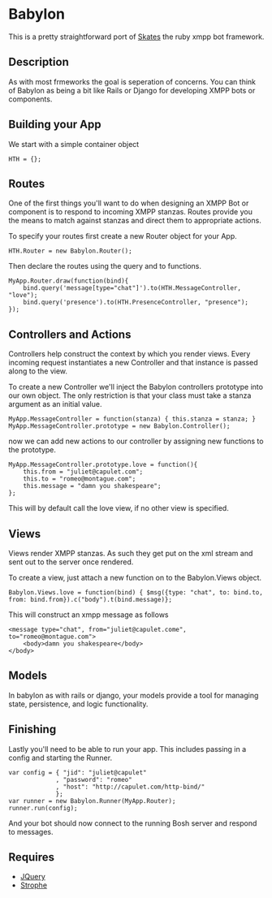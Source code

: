 # Babylon #

This is a pretty straightforward port of <a href="http://github.com/julien51/skates">Skates</a> the ruby xmpp bot framework.

## Description ##

As with most frmeworks the goal is seperation of concerns. You can think of Babylon as being a bit like Rails or Django for developing XMPP bots or components.

## Building your App ##

We start with a simple container object

    HTH = {};

## Routes ##

One of the first things you'll want to do when designing an XMPP Bot or component is to respond to incoming XMPP stanzas. Routes provide you the means to match against stanzas and direct them to appropriate actions.

To specify your routes first create a new Router object for your App.

    HTH.Router = new Babylon.Router();

Then declare the routes using the query and to functions.

    MyApp.Router.draw(function(bind){
        bind.query('message[type="chat"]').to(HTH.MessageController, "love");
        bind.query('presence').to(HTH.PresenceController, "presence");
    });


## Controllers and Actions ##

Controllers help construct the context by which you render views. Every incoming request instantiates a new Controller and that instance is passed along to the view.

To create a new Controller we'll inject the Babylon controllers prototype into our own object. The only restriction is that your class must take a stanza argument as an initial value.

    MyApp.MessageController = function(stanza) { this.stanza = stanza; }
    MyApp.MessageController.prototype = new Babylon.Controller();

now we can add new actions to our controller by assigning new functions to the prototype.

    MyApp.MessageController.prototype.love = function(){
        this.from = "juliet@capulet.com";
        this.to = "romeo@montague.com";
        this.message = "damn you shakespeare";
    };

This will by default call the love view, if no other view is specified.
    
## Views ##

Views render XMPP stanzas. As such they get put on the xml stream and sent out to the server once rendered.

To create a view, just attach a new function on to the Babylon.Views object.

    Babylon.Views.love = function(bind) { $msg({type: "chat", to: bind.to, from: bind.from}).c("body").t(bind.message)};

This will construct an xmpp message as follows

    <message type="chat", from="juliet@capulet.come", to="romeo@montague.com">
        <body>damn you shakespeare</body>
    </body>

## Models ##

In babylon as with rails or django, your models provide a tool for managing state, persistence, and logic functionality.

## Finishing ##

Lastly you'll need to be able to run your app. This includes passing in a config and starting the Runner.

    var config = { "jid": "juliet@capulet"
                 , "password": "romeo"
                 , "host": "http://capulet.com/http-bind/"
                 };
    var runner = new Babylon.Runner(MyApp.Router);
    runner.run(config);

And your bot should now connect to the running Bosh server and respond to messages.

## Requires ##

* <a href="http://jquery.com/">JQuery</a>
* <a href="http://code.stanziq.com/strophe/">Strophe</a>
